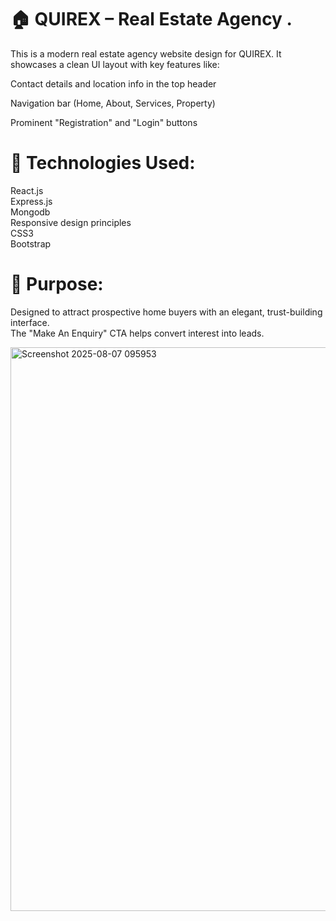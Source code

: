 # 🏠 QUIREX – Real Estate Agency .
This is a modern real estate agency website  design for QUIREX.
It showcases a clean UI layout with key features like:

Contact details and location info in the top header

Navigation bar (Home, About, Services, Property)

Prominent "Registration" and "Login" buttons

# 🔧 Technologies Used:<br>
   React.js <br>
   Express.js  <br>
   Mongodb  <br>
Responsive design principles  <br>
 CSS3  <br>
Bootstrap
# 🔗 Purpose:
Designed to attract prospective home buyers with an elegant, trust-building interface. <br> The "Make An Enquiry" CTA helps convert interest into leads.

 <img width="1894" height="902" alt="Screenshot 2025-08-07 095953" src="https://github.com/user-attachments/assets/9b8476b3-d8e2-49d1-9acf-62f7b39b0a3a" />
